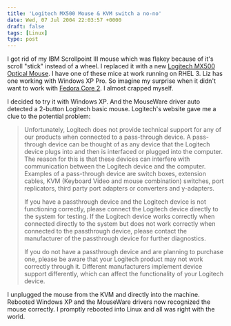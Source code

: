 ```yaml
---
title: 'Logitech MX500 Mouse & KVM switch a no-no'
date: Wed, 07 Jul 2004 22:03:57 +0000
draft: false
tags: [Linux]
type: post
---
```


I got rid of my IBM Scrollpoint III mouse which was flakey because of it's scroll "stick" instead of a wheel. I replaced it with a new [Logitech MX500 Optical Mouse](http://www.newegg.com/app/Showimage.asp?image=26-104-129-05.jpg/26-104-129-02.JPG/26-104-129-04.JPG/26-104-129-03.JPG/26-104-129-06.JPG). I have one of these mice at work running on RHEL 3. Liz has one working with Windows XP Pro. So imagine my surprise when it didn't want to work with [Fedora Core 2](http://fedora.redhat.com). I almost crapped myself.

I decided to try it with Windows XP. And the MouseWare driver auto detected a 2-button Logitech basic mouse. Logitech's website gave me a clue to the potential problem:

> Unfortunately, Logitech does not provide technical support for any of our products when connected to a pass-through device. A pass-through device can be thought of as any device that the Logitech device plugs into and then is interfaced or plugged into the computer. The reason for this is that these devices can interfere with communication between the Logitech device and the computer. Examples of a pass-through device are switch boxes, extension cables, KVM (Keyboard Video and mouse combination) switches, port replicators, third party port adapters or converters and y-adapters.
> 
> If you have a passthrough device and the Logitech device is not functioning correctly, please connect the Logitech device directly to the system for testing. If the Logitech device works correctly when connected directly to the system but does not work correctly when connected to the passthrough device, please contact the manufacturer of the passthrough device for further diagnostics.
> 
> If you do not have a passthrough device and are planning to purchase one, please be aware that your Logitech product may not work correctly through it. Different manufacturers implement device support differently, which can affect the functionality of your Logitech device.

I unplugged the mouse from the KVM and directly into the machine. Rebooted Windows XP and the MouseWare drivers now recognized the mouse correctly. I promptly rebooted into Linux and all was right with the world.